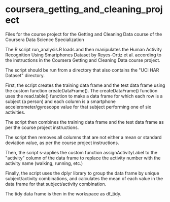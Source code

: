 # coursera_getting_and_cleaning_project
Files for the course project for the Getting and Cleaning Data course of the Coursera Data Science Specialization

The R script run_analysis.R loads and then manipulates the Human Activity Recognition Using Smartphones Dataset by Reyes-Ortiz et al. according to the instructions in the Coursera Getting and Cleaning Data course project.

The script should be run from a directory that also contains the "UCI HAR Dataset" directory.

First, the script creates the training data frame and the test data frame using the custom function createDataFrame(). The createDataFrame() function uses the read.table() function to make a data frame for which each row is a subject (a person) and each column is a smartphone accelerometer/gyroscope value for that subject performing one of six activities.

The script then combines the training data frame and the test data frame as per the course project instructions.

The script then removes all columns that are not either a mean or standard deviation value, as per the course project instructions.

Then, the script s-applies the custom function assignActivityLabel to the "activity" column of the data frame to replace the activity number with the activity name (walking, running, etc.)

Finally, the script uses the dplyr library to group the data frame by unique subject/activity combinations, and calculates the mean of each value in the data frame for that subject/activity combination.

The tidy data frame is then in the workspace as df_tidy.